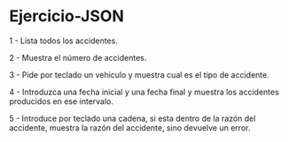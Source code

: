 # Ejercicio-JSON

1 - Lista todos los accidentes.

2 - Muestra el número de accidentes.

3 - Pide por teclado un vehiculo y muestra cual es el tipo de accidente.

4 - Introduzca una fecha inicial y una fecha final y muestra los accidentes producidos en ese intervalo.

5 - Introduce por teclado una cadena, si esta dentro de la razón del accidente, muestra la razón del accidente, sino devuelve un error. 
